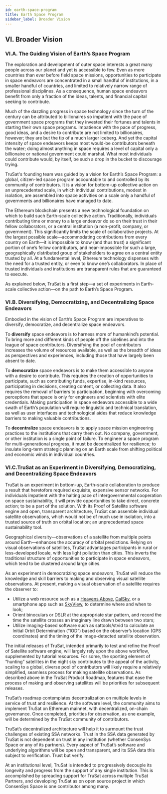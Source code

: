 ```yaml
---
id: earth-space-program
title: Earth Space Program
sidebar_label: Broader Vision
---
```


## VI. Broader Vision

### VI.A. The Guiding Vision of Earth’s Space Program

The exploration and development of outer space interests a great many people across our planet and yet is accessible to few. Even as more countries than ever before field space missions, opportunities to participate in space endeavors are concentrated in a small handful of institutions, in a smaller handful of countries, and limited to relatively narrow range of professional disciplines. As a consequence, human space endeavors benefit from only a fraction of the ideas, talents, and financial capital seeking to contribute.

Much of the dazzling progress in space technology since the turn of the century can be attributed to billionaires so impatient with the pace of government space programs that they invested their fortunes and talents in starting their own space programs. Impatience with the pace of progress, good ideas, and a desire to contribute are not limited to billionaires, however; they are but the tip of a much larger iceberg. And yet the capital intensity of space endeavors keeps most would-be contributors beneath the water; doing almost anything in space requires a level of capital only a billionaire or national government could marshal. What most individuals could contribute would, by itself, be such a drop in the bucket to discourage trying.

TruSat's founding team was guided by a vision for Earth’s Space Program: a global, citizen-led space program accountable to and controlled by its community of contributors. It is a vision for bottom-up collective action on an unprecedented scale, in which individual contributions, modest in isolation, are assembled into space activities on a scale only a handful of governments and billionaires have managed to date.

The Ethereum blockchain presents a new technological foundation on which to build such Earth-scale collective action. Traditionally, individuals contributing time or money to a large endeavor do so on their trust in their fellow collaborators, or a central institution (a non-profit, company, or government). This significantly limits the scale of collaborative projects. At the largest possible scale—accommodating contributions from every country on Earth—it is impossible to know (and thus trust) a significant portion of one’s fellow contributors, and near-impossible for such a large, geographically distributed group of stakeholders to agree on a central entity trusted by all. At a fundamental level, Ethereum technology dispenses with the need for a trusted entity, or even to know one’s collaborators. In place of trusted individuals and institutions are transparent rules that are guaranteed to execute.

As explained below, TruSat is a first step—a set of experiments in Earth-scale collective action—on the path to Earth’s Space Program.

### VI.B. Diversifying, Democratizing, and Decentralizing Space Endeavors

Embodied in the vision of Earth’s Space Program are imperatives to diversify, democratize, and decentralize space endeavors.

To **diversify** space endeavors is to harness more of humankind’s potential. To bring more and different kinds of people off the sidelines and into the league of space contributors. Diversifying the pool of contributors increases the volume of resources available, as well as the breadth of ideas as perspectives and experiences, including those that have largely been absent to date.

To **democratize** space endeavors is to make them accessible to anyone with a desire to contribute. This requires the creation of opportunities to participate, such as contributing funds, expertise, in-kind resources, participating in decisions, creating content, or collecting data. It also requires the removal of barriers to participation, beginning with overcoming perceptions that space is only for engineers and scientists with elite credentials. Making participation in space endeavors accessible to a wide swath of Earth’s population will require linguistic and technical translation, as well as user interfaces and technological aides that reduce knowledge barriers to making valuable contributions.

To **decentralize** space endeavors is to apply space mission engineering practices to the institutions that carry them out. No company, government, or other institution is a single point of failure. To engineer a space program for multi-generational progress, it must be decentralized for resilience; to insulate long-term strategic planning on an Earth scale from shifting political and economic winds in individual countries.

### VI.C.TruSat as an Experiment in Diversifying, Democratizing, and Decentralizing Space Endeavors

TruSat is an experiment in bottom-up, Earth-scale collaboration to produce a result that heretofore required exquisite, expensive sensor networks. For individuals impatient with the halting pace of intergovernmental cooperation on space sustainability, it will provide opportunities to take direct, concrete action; to be a part of the solution. With its Proof of Satellite software engine and open, transparent architecture, TruSat can assemble individual satellite observations, which would not be of much use in isolation, into a trusted source of truth on orbital location; an unprecedented space sustainability tool.

Geographical diversity—observations of a satellite from multiple points around Earth—enhances the accuracy of orbital predictions. Relying on visual observations of satellites, TruSat advantages participants in rural or less-developed locale, with less light pollution than cities. This inverts the traditional structure of opportunities to participate in space endeavors, which tend to be clustered around large cities.

As an experiment in democratizing space endeavors, TruSat will reduce the knowledge and skill barriers to making and observing visual satellite observations. At present, making a visual observation of a satellite requires the observer to:

- Utilize a web resource such as a [Heavens Above](https://www.heavens-above.com/), [CalSky](https://calsky.com/), or a smartphone app such as [SkyView](https://www.terminaleleven.com/satellites/iphone/), to determine where and when to look;
- Orient binoculars or DSLR at the appropriate star pattern, and record the time the satellite crosses an imaginary line drawn between two stars;
- Utilize imaging-based software such as sattools/stvid to calculate an Initial Orbit Determination (“IOD”) based on the observer’s location (GPS coordinates) and the timing of the image-detected satellite observation.

The initial releases of TruSat, intended primarily to test and refine the Proof of Satellite software engine, will largely rely upon the above workflow, supplemented by tutorial resources. For some, the sporting element of “hunting” satellites in the night sky contributes to the appeal of the activity, scaling to a global, diverse pool of contributors will likely require a relatively simplified, seamless process for making satellite observations. As described above in the TruSat Product Roadmap, features that ease the process of making and observing satellites will be priorities for subsequent releases.

TruSat’s  roadmap contemplates decentralization on multiple levels in service of trust and resilience. At the software level, the community aims to implement TruSat on Ethereum mainnet, with decentralized, on-chain governance. Once completed, priorities for observation, as one example, will be determined by the TruSat community of contributors. 

TruSat’s decentralized architecture will help it to surmount the trust challenges of existing SSA networks. Trust in the SSA data generated by TruSat is not dependent on trust in any institution (whether ConsenSys Space or any of its partners). Every aspect of TruSat’s software and underlying algorithms will be open and transparent, and its SSA data this subject to verification. Trust but verify.

At an institutional level, TruSat is intended to progressively decouple its longevity and progress from the support of any single institution. This is accomplished by spreading support for TruSat across multiple TruSat Partners, and developing TruSat as on open source project in which ConsenSys Space is one contributor among many.
